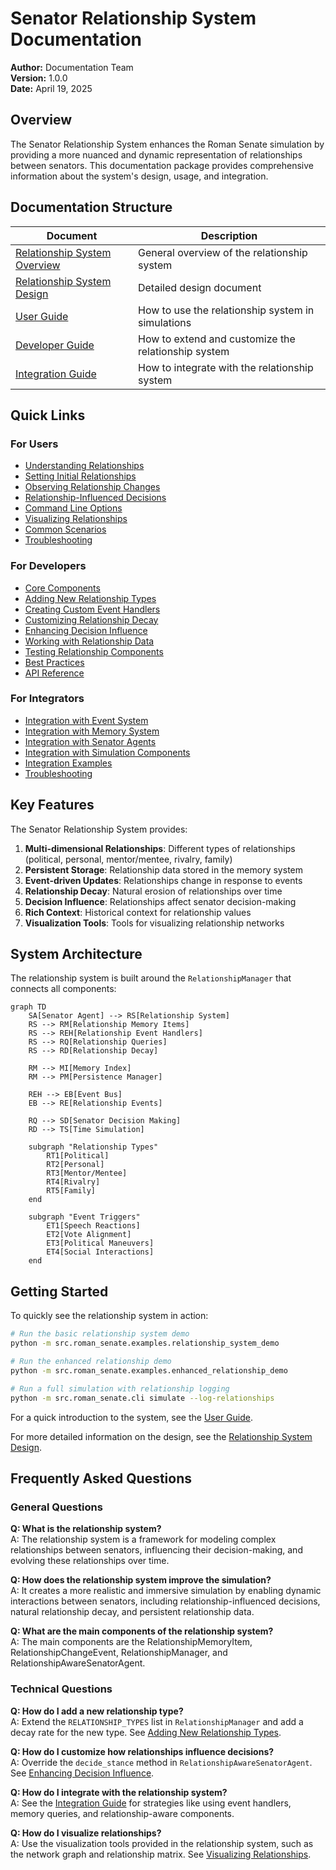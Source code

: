 # Senator Relationship System Documentation

**Author:** Documentation Team  
**Version:** 1.0.0  
**Date:** April 19, 2025

## Overview

The Senator Relationship System enhances the Roman Senate simulation by providing a more nuanced and dynamic representation of relationships between senators. This documentation package provides comprehensive information about the system's design, usage, and integration.

## Documentation Structure

| Document | Description |
|----------|-------------|
| [Relationship System Overview](../relationship_system.md) | General overview of the relationship system |
| [Relationship System Design](../senator_relationship_system_design.md) | Detailed design document |
| [User Guide](user_guide.md) | How to use the relationship system in simulations |
| [Developer Guide](developer_guide.md) | How to extend and customize the relationship system |
| [Integration Guide](integration_guide.md) | How to integrate with the relationship system |

## Quick Links

### For Users

- [Understanding Relationships](user_guide.md#understanding-relationships)
- [Setting Initial Relationships](user_guide.md#setting-initial-relationships)
- [Observing Relationship Changes](user_guide.md#observing-relationship-changes)
- [Relationship-Influenced Decisions](user_guide.md#relationship-influenced-decisions)
- [Command Line Options](user_guide.md#command-line-options)
- [Visualizing Relationships](user_guide.md#visualizing-relationships)
- [Common Scenarios](user_guide.md#common-scenarios)
- [Troubleshooting](user_guide.md#troubleshooting)

### For Developers

- [Core Components](developer_guide.md#core-components)
- [Adding New Relationship Types](developer_guide.md#adding-new-relationship-types)
- [Creating Custom Event Handlers](developer_guide.md#creating-custom-event-handlers)
- [Customizing Relationship Decay](developer_guide.md#customizing-relationship-decay)
- [Enhancing Decision Influence](developer_guide.md#enhancing-decision-influence)
- [Working with Relationship Data](developer_guide.md#working-with-relationship-data)
- [Testing Relationship Components](developer_guide.md#testing-relationship-components)
- [Best Practices](developer_guide.md#best-practices)
- [API Reference](developer_guide.md#api-reference)

### For Integrators

- [Integration with Event System](integration_guide.md#integration-with-event-system)
- [Integration with Memory System](integration_guide.md#integration-with-memory-system)
- [Integration with Senator Agents](integration_guide.md#integration-with-senator-agents)
- [Integration with Simulation Components](integration_guide.md#integration-with-simulation-components)
- [Integration Examples](integration_guide.md#integration-examples)
- [Troubleshooting](integration_guide.md#troubleshooting)

## Key Features

The Senator Relationship System provides:

1. **Multi-dimensional Relationships**: Different types of relationships (political, personal, mentor/mentee, rivalry, family)
2. **Persistent Storage**: Relationship data stored in the memory system
3. **Event-driven Updates**: Relationships change in response to events
4. **Relationship Decay**: Natural erosion of relationships over time
5. **Decision Influence**: Relationships affect senator decision-making
6. **Rich Context**: Historical context for relationship values
7. **Visualization Tools**: Tools for visualizing relationship networks

## System Architecture

The relationship system is built around the `RelationshipManager` that connects all components:

```mermaid
graph TD
    SA[Senator Agent] --> RS[Relationship System]
    RS --> RM[Relationship Memory Items]
    RS --> REH[Relationship Event Handlers]
    RS --> RQ[Relationship Queries]
    RS --> RD[Relationship Decay]
    
    RM --> MI[Memory Index]
    RM --> PM[Persistence Manager]
    
    REH --> EB[Event Bus]
    EB --> RE[Relationship Events]
    
    RQ --> SD[Senator Decision Making]
    RD --> TS[Time Simulation]
    
    subgraph "Relationship Types"
        RT1[Political]
        RT2[Personal]
        RT3[Mentor/Mentee]
        RT4[Rivalry]
        RT5[Family]
    end
    
    subgraph "Event Triggers"
        ET1[Speech Reactions]
        ET2[Vote Alignment]
        ET3[Political Maneuvers]
        ET4[Social Interactions]
    end
```

## Getting Started

To quickly see the relationship system in action:

```bash
# Run the basic relationship system demo
python -m src.roman_senate.examples.relationship_system_demo

# Run the enhanced relationship demo
python -m src.roman_senate.examples.enhanced_relationship_demo

# Run a full simulation with relationship logging
python -m src.roman_senate.cli simulate --log-relationships
```

For a quick introduction to the system, see the [User Guide](user_guide.md).

For more detailed information on the design, see the [Relationship System Design](../senator_relationship_system_design.md).

## Frequently Asked Questions

### General Questions

**Q: What is the relationship system?**  
A: The relationship system is a framework for modeling complex relationships between senators, influencing their decision-making, and evolving these relationships over time.

**Q: How does the relationship system improve the simulation?**  
A: It creates a more realistic and immersive simulation by enabling dynamic interactions between senators, including relationship-influenced decisions, natural relationship decay, and persistent relationship data.

**Q: What are the main components of the relationship system?**  
A: The main components are the RelationshipMemoryItem, RelationshipChangeEvent, RelationshipManager, and RelationshipAwareSenatorAgent.

### Technical Questions

**Q: How do I add a new relationship type?**  
A: Extend the `RELATIONSHIP_TYPES` list in `RelationshipManager` and add a decay rate for the new type. See [Adding New Relationship Types](developer_guide.md#adding-new-relationship-types).

**Q: How do I customize how relationships influence decisions?**  
A: Override the `decide_stance` method in `RelationshipAwareSenatorAgent`. See [Enhancing Decision Influence](developer_guide.md#enhancing-decision-influence).

**Q: How do I integrate with the relationship system?**  
A: See the [Integration Guide](integration_guide.md) for strategies like using event handlers, memory queries, and relationship-aware components.

**Q: How do I visualize relationships?**  
A: Use the visualization tools provided in the relationship system, such as the network graph and relationship matrix. See [Visualizing Relationships](user_guide.md#visualizing-relationships).